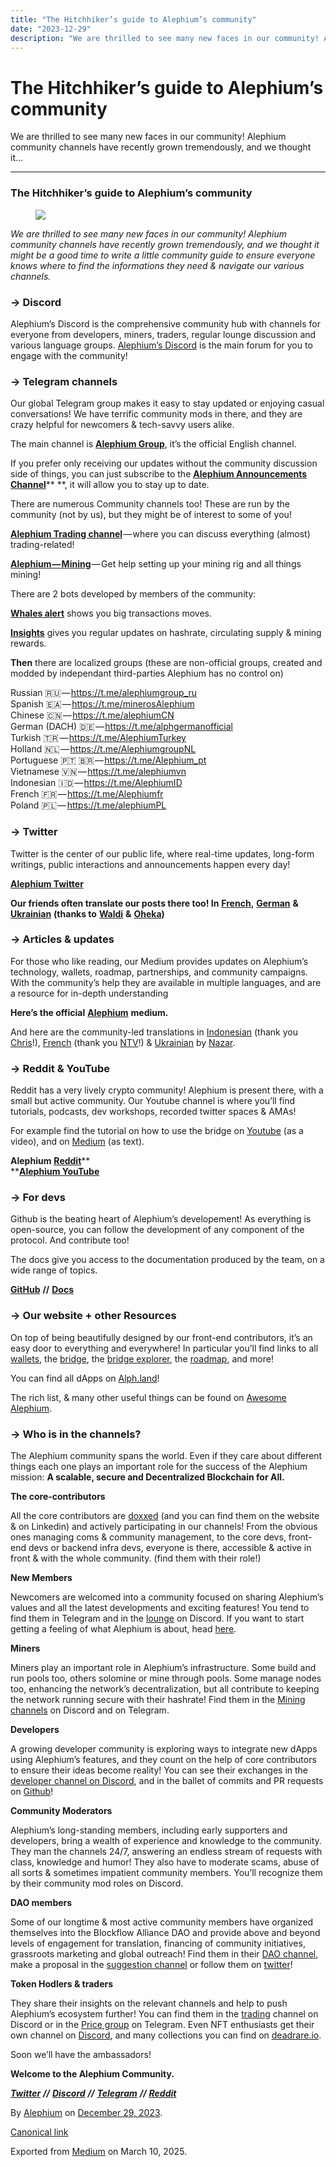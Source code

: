 ```yaml
---
title: "The Hitchhiker’s guide to Alephium’s community"
date: "2023-12-29"
description: "We are thrilled to see many new faces in our community! Alephium community channels have recently grown tremendously, and we thought it…"
---
```


<div>

# The Hitchhiker’s guide to Alephium’s community

</div>

<div class="section p-summary" field="subtitle">

We are thrilled to see many new faces in our community! Alephium community channels have recently grown tremendously, and we thought it…

</div>

<div class="section e-content" field="body">

<div id="8fb2" class="section section section--body section--first section--last">

<div class="section-divider">

------------------------------------------------------------------------

</div>

<div class="section-content">

<div class="section-inner sectionLayout--insetColumn">

### **The Hitchhiker’s guide to Alephium’s community**

<figure id="8059" class="graf graf--figure graf-after--h3">
<img src="https://cdn-images-1.medium.com/max/800/1*MqcZ1gKS9oteaTudgo_dug.png" class="graf-image" data-image-id="1*MqcZ1gKS9oteaTudgo_dug.png" data-width="1920" data-height="1080" data-is-featured="true" />
</figure>

*We are thrilled to see many new faces in our community! Alephium community channels have recently grown tremendously, and we thought it might be a good time to write a little community guide to ensure everyone knows where to find the informations they need & navigate our various channels.*

### → Discord

Alephium’s Discord is the comprehensive community hub with channels for everyone from developers, miners, traders, regular lounge discussion and various language groups. <a href="http://www.alephium.org/discord" class="markup--anchor markup--p-anchor" data-href="http://www.alephium.org/discord" rel="noopener" target="_blank">Alephium’s Discord</a> is the main forum for you to engage with the community!

### → Telegram channels

Our global Telegram group makes it easy to stay updated or enjoying casual conversations! We have terrific community mods in there, and they are crazy helpful for newcomers & tech-savvy users alike.

The main channel is <a href="https://t.me/alephiumgroup" class="markup--anchor markup--p-anchor" data-href="https://t.me/alephiumgroup" rel="noopener" target="_blank"><strong>Alephium Group</strong></a>, it’s the official English channel.

If you prefer only receiving our updates without the community discussion side of things, you can just subscribe to the <a href="https://t.me/Alephium_Announcement" class="markup--anchor markup--p-anchor" data-href="https://t.me/Alephium_Announcement" rel="noopener" target="_blank"><strong>Alephium Announcements Channel</strong></a>** **, it will allow you to stay up to date.

There are numerous Community channels too! These are run by the community (not by us), but they might be of interest to some of you!

<a href="https://t.me/alephium_trading" class="markup--anchor markup--p-anchor" data-href="https://t.me/alephium_trading" rel="noopener" target="_blank"><strong>Alephium Trading channel</strong></a> — where you can discuss everything (almost) trading-related!

<a href="https://t.me/alephium_mining" class="markup--anchor markup--p-anchor" data-href="https://t.me/alephium_mining" rel="noopener" target="_blank"><strong>Alephium — Mining</strong></a> — Get help setting up your mining rig and all things mining!

There are 2 bots developed by members of the community:

<a href="https://t.me/alphwhalesalert" class="markup--anchor markup--p-anchor" data-href="https://t.me/alphwhalesalert" rel="noopener" target="_blank"><strong>Whales alert</strong></a> shows you big transactions moves.

<a href="https://t.me/alephiumin" class="markup--anchor markup--p-anchor" data-href="https://t.me/alephiumin" rel="noopener" target="_blank"><strong>Insights</strong></a> gives you regular updates on hashrate, circulating supply & mining rewards.

**Then** there are localized groups (these are non-official groups, created and modded by independant third-parties Alephium has no control on)

Russian 🇷🇺 — <a href="https://t.me/alephiumgroup_ru" class="markup--anchor markup--p-anchor" data-href="https://t.me/alephiumgroup_ru" rel="noopener noreferrer noopener noopener noopener noopener" target="_blank">https://t.me/alephiumgroup_ru</a>  
Spanish 🇪🇦 — <a href="https://t.me/minerosAlephium" class="markup--anchor markup--p-anchor" data-href="https://t.me/minerosAlephium" rel="noopener noreferrer noopener noopener noopener noopener" target="_blank">https://t.me/minerosAlephium</a>  
Chinese 🇨🇳 — <a href="https://t.me/alephiumCN" class="markup--anchor markup--p-anchor" data-href="https://t.me/alephiumCN" rel="noopener noreferrer noopener noopener noopener noopener" target="_blank">https://t.me/alephiumCN</a>  
German (DACH) 🇩🇪 — <a href="https://t.me/alphgermanofficial" class="markup--anchor markup--p-anchor" data-href="https://t.me/alphgermanofficial" rel="noopener noreferrer noopener noopener noopener noopener" target="_blank">https://t.me/alphgermanofficial</a>  
Turkish 🇹🇷 — <a href="https://t.me/AlephiumTurkey" class="markup--anchor markup--p-anchor" data-href="https://t.me/AlephiumTurkey" rel="noopener" target="_blank">https://t.me/AlephiumTurkey</a>  
Holland 🇳🇱 — <a href="https://t.me/AlephiumgroupNL" class="markup--anchor markup--p-anchor" data-href="https://t.me/AlephiumgroupNL" rel="noopener noreferrer noopener noopener noopener noopener" target="_blank">https://t.me/AlephiumgroupNL</a>  
Portuguese 🇵🇹 🇧🇷 — <a href="https://t.me/Alephium_pt" class="markup--anchor markup--p-anchor" data-href="https://t.me/Alephium_pt" rel="noopener noreferrer noopener noopener noopener noopener" target="_blank">https://t.me/Alephium_pt</a>  
Vietnamese 🇻🇳 — <a href="https://t.me/alephiumvn" class="markup--anchor markup--p-anchor" data-href="https://t.me/alephiumvn" rel="noopener noreferrer noopener noopener noopener noopener" target="_blank">https://t.me/alephiumvn</a>  
Indonesian 🇮🇩 — <a href="https://t.me/AlephiumID" class="markup--anchor markup--p-anchor" data-href="https://t.me/AlephiumID" rel="noopener noreferrer noopener noopener noopener noopener" target="_blank">https://t.me/AlephiumID</a>  
French 🇫🇷 — <a href="https://t.me/Alephiumfr" class="markup--anchor markup--p-anchor" data-href="https://t.me/Alephiumfr" rel="nofollow noopener noopener noopener" target="_blank">https://t.me/Alephiumfr</a>  
Poland 🇵🇱 — <a href="https://t.me/alephiumPL" class="markup--anchor markup--p-anchor" data-href="https://t.me/alephiumPL" rel="nofollow noopener" target="_blank">https://t.me/alephiumPL</a>

### → Twitter

Twitter is the center of our public life, where real-time updates, long-form writings, public interactions and announcements happen every day!

<a href="https://twitter.com/nymproject" class="markup--anchor markup--p-anchor" data-href="https://twitter.com/nymproject" rel="noopener" target="_blank"><strong>Alephium Twitter</strong></a>

**Our friends often translate our posts there too! In** <a href="https://twitter.com/Alephiumfr" class="markup--anchor markup--p-anchor" data-href="https://twitter.com/Alephiumfr" rel="noopener" target="_blank"><strong>French</strong></a>**,** <a href="https://twitter.com/Alephiumde" class="markup--anchor markup--p-anchor" data-href="https://twitter.com/Alephiumde" rel="noopener" target="_blank"><strong>German</strong></a> **&** <a href="https://twitter.com/Alephiumua" class="markup--anchor markup--p-anchor" data-href="https://twitter.com/Alephiumua" rel="noopener" target="_blank"><strong>Ukrainian</strong></a> **(thanks to** <a href="https://medium.com/@alephium/community-highlight-6-waldi-zkit-beats-37af1f6df3b8?source=your_stories_page-------------------------------------" class="markup--anchor markup--p-anchor" data-href="https://medium.com/@alephium/community-highlight-6-waldi-zkit-beats-37af1f6df3b8?source=your_stories_page-------------------------------------" target="_blank"><strong>Waldi</strong></a> **&** <a href="https://medium.com/@alephium/community-highlight-7-oheka-13d8b4ae025e?source=your_stories_page-------------------------------------" class="markup--anchor markup--p-anchor" data-href="https://medium.com/@alephium/community-highlight-7-oheka-13d8b4ae025e?source=your_stories_page-------------------------------------" target="_blank"><strong>Oheka</strong></a>**)**

### → Articles & updates

For those who like reading, our Medium provides updates on Alephium’s technology, wallets, roadmap, partnerships, and community campaigns. With the community’s help they are available in multiple languages, and are a resource for in-depth understanding

**Here’s the official** <a href="https://medium.com/@alephium" class="markup--anchor markup--p-anchor" data-href="https://medium.com/@alephium" target="_blank"><strong>Alephium</strong></a> **medium.**

And here are the community-led translations in <a href="https://medium.com/@Alph-Indonesia" class="markup--anchor markup--p-anchor" data-href="https://medium.com/@Alph-Indonesia" target="_blank">Indonesian</a> (thank you <a href="https://medium.com/@alephium/community-highlight-15-yulius-aka-chris45-036ae41a8037" class="markup--anchor markup--p-anchor" data-href="https://medium.com/@alephium/community-highlight-15-yulius-aka-chris45-036ae41a8037" target="_blank">Chris</a>!), <a href="https://medium.com/alephiumfr" class="markup--anchor markup--p-anchor" data-href="https://medium.com/alephiumfr" target="_blank">French</a> (thank you <a href="https://medium.com/@alephium/builders-highlight-4-no-trust-verify-9ea495ca826f" class="markup--anchor markup--p-anchor" data-href="https://medium.com/@alephium/builders-highlight-4-no-trust-verify-9ea495ca826f" target="_blank">NTV</a>!) & <a href="https://discord.com/channels/747741246667227157/747998352842686545/1190685377321771078" class="markup--anchor markup--p-anchor" data-href="https://discord.com/channels/747741246667227157/747998352842686545/1190685377321771078" rel="noopener" target="_blank">Ukrainian</a> by <a href="https://twitter.com/ustyianskyi" class="markup--anchor markup--p-anchor" data-href="https://twitter.com/ustyianskyi" rel="noopener" target="_blank">Nazar</a>.

### → Reddit & YouTube

Reddit has a very lively crypto community! Alephium is present there, with a small but active community. Our Youtube channel is where you’ll find tutorials, podcasts, dev workshops, recorded twitter spaces & AMAs!

For example find the tutorial on how to use the bridge on <a href="https://www.youtube.com/watch?v=xoYVzbwBAjg" class="markup--anchor markup--p-anchor" data-href="https://www.youtube.com/watch?v=xoYVzbwBAjg" rel="noopener" target="_blank">Youtube</a> (as a video), and on <a href="https://medium.com/@alephium/alephiumalephium-bridge-the-tutorial-28e7b92b339a?source=user_profile---------7----------------------------" class="markup--anchor markup--p-anchor" data-href="https://medium.com/@alephium/alephiumalephium-bridge-the-tutorial-28e7b92b339a?source=user_profile---------7----------------------------" target="_blank">Medium</a> (as text).

**Alephium** <a href="https://www.reddit.com/r/Alephium/" class="markup--anchor markup--p-anchor" data-href="https://www.reddit.com/r/Alephium/" rel="noopener" target="_blank"><strong>Reddit</strong></a>**  
**<a href="https://www.youtube.com/@alephium" class="markup--anchor markup--p-anchor" data-href="https://www.youtube.com/@alephium" rel="noopener" target="_blank"><strong>Alephium YouTube</strong></a>

### → For devs

Github is the beating heart of Alephium’s developement! As everything is open-source, you can follow the development of any component of the protocol. And contribute too!

The docs give you access to the documentation produced by the team, on a wide range of topics.

<a href="https://github.com/alephium" class="markup--anchor markup--p-anchor" data-href="https://github.com/alephium" rel="noopener" target="_blank"><strong>GitHub</strong></a> **//** <a href="https://docs.alephium.org" class="markup--anchor markup--p-anchor" data-href="https://docs.alephium.org" rel="noopener" target="_blank"><strong>Docs</strong></a>

### → Our website + other Resources

On top of being beautifully designed by our front-end contributors, it’s an easy door to everything and everywhere! In particular you’ll find links to all <a href="https://alephium.org/#wallets" class="markup--anchor markup--p-anchor" data-href="https://alephium.org/#wallets" rel="noopener" target="_blank">wallets</a>, the <a href="https://bridge.alephium.org/" class="markup--anchor markup--p-anchor" data-href="https://bridge.alephium.org/" rel="noopener" target="_blank">bridge</a>, the <a href="https://explorer.bridge.alephium.org/" class="markup--anchor markup--p-anchor" data-href="https://explorer.bridge.alephium.org/" rel="noopener" target="_blank">bridge explorer</a>, the <a href="https://alephium.org/#next" class="markup--anchor markup--p-anchor" data-href="https://alephium.org/#next" rel="noopener" target="_blank">roadmap</a>, and more!

You can find all dApps on <a href="http://Alph.land" class="markup--anchor markup--p-anchor" data-href="http://Alph.land" rel="noopener" target="_blank">Alph.land</a>!

The rich list, & many other useful things can be found on <a href="https://github.com/alephium/awesome-alephium" class="markup--anchor markup--p-anchor" data-href="https://github.com/alephium/awesome-alephium" rel="noopener" target="_blank">Awesome Alephium</a>.

### → Who is in the channels?

The Alephium community spans the world. Even if they care about different things each one plays an important role for the success of the Alephium mission: **A scalable, secure and Decentralized Blockchain for All.**

**The core-contributors**

All the core contributors are <a href="https://medium.com/@alephium/alephium-contributors-f35eeaeaf0a0" class="markup--anchor markup--p-anchor" data-href="https://medium.com/@alephium/alephium-contributors-f35eeaeaf0a0" target="_blank">doxxed</a> (and you can find them on the website & on Linkedin) and actively participating in our channels! From the obvious ones managing coms & community management, to the core devs, front-end devs or backend infra devs, everyone is there, accessible & active in front & with the whole community. (find them with their role!)

**New Members**

Newcomers are welcomed into a community focused on sharing Alephium’s values and all the latest developments and exciting features! You tend to find them in Telegram and in the <a href="https://discord.com/channels/747741246667227157/747998352842686545" class="markup--anchor markup--p-anchor" data-href="https://discord.com/channels/747741246667227157/747998352842686545" rel="noopener" target="_blank">lounge</a> on Discord. If you want to start getting a feeling of what Alephium is about, head <a href="https://x.com/alephium/status/1726249933374959943?s=20" class="markup--anchor markup--p-anchor" data-href="https://x.com/alephium/status/1726249933374959943?s=20" rel="noopener" target="_blank">here</a>.

**Miners**

Miners play an important role in Alephium’s infrastructure. Some build and run pools too, others solomine or mine through pools. Some manage nodes too, enhancing the network’s decentralization, but all contribute to keeping the network running secure with their hashrate! Find them in the <a href="https://discord.com/channels/747741246667227157/887695304453939210" class="markup--anchor markup--p-anchor" data-href="https://discord.com/channels/747741246667227157/887695304453939210" rel="noopener" target="_blank">Mining channels</a> on Discord and on Telegram.

**Developers**

A growing developer community is exploring ways to integrate new dApps using Alephium’s features, and they count on the help of core contributors to ensure their ideas become reality! You can see their exchanges in the <a href="https://discord.com/channels/747741246667227157/948144672402972682" class="markup--anchor markup--p-anchor" data-href="https://discord.com/channels/747741246667227157/948144672402972682" rel="noopener" target="_blank">developer channel on Discord</a>, and in the ballet of commits and PR requests on <a href="https://github.com/orgs/alephium/repositories" class="markup--anchor markup--p-anchor" data-href="https://github.com/orgs/alephium/repositories" rel="noopener" target="_blank">Github</a>!

**Community Moderators**

Alephium’s long-standing members, including early supporters and developers, bring a wealth of experience and knowledge to the community. They man the channels 24/7, answering an endless stream of requests with class, knowledge and humor! They also have to moderate scams, abuse of all sorts & sometimes impatient community members. You’ll recognize them by their community mod roles on Discord.

**DAO members**

Some of our longtime & most active community members have organized themselves into the Blockflow Alliance DAO and provide above and beyond levels of engagement for translation, financing of community initiatives, grassroots marketing and global outreach! Find them in their <a href="https://discord.com/channels/747741246667227157/1156214551939919962" class="markup--anchor markup--p-anchor" data-href="https://discord.com/channels/747741246667227157/1156214551939919962" rel="noopener" target="_blank">DAO channel</a>, make a proposal in the <a href="https://discord.com/channels/747741246667227157/1156240220530938017" class="markup--anchor markup--p-anchor" data-href="https://discord.com/channels/747741246667227157/1156240220530938017" rel="noopener" target="_blank">suggestion channel</a> or follow them on <a href="https://twitter.com/Blockflow_DAO" class="markup--anchor markup--p-anchor" data-href="https://twitter.com/Blockflow_DAO" rel="noopener" target="_blank">twitter</a>!

**Token Hodlers & traders**

They share their insights on the relevant channels and help to push Alephium’s ecosystem further! You can find them in the <a href="https://discord.com/channels/747741246667227157/928953661818826752" class="markup--anchor markup--p-anchor" data-href="https://discord.com/channels/747741246667227157/928953661818826752" rel="noopener" target="_blank">trading</a> channel on Discord or in the <a href="https://t.me/alephium_trading" class="markup--anchor markup--p-anchor" data-href="https://t.me/alephium_trading" rel="noopener" target="_blank">Price group</a> on Telegram. Even NFT enthusiasts get their own channel on <a href="https://discord.com/channels/747741246667227157/1169958660320022569" class="markup--anchor markup--p-anchor" data-href="https://discord.com/channels/747741246667227157/1169958660320022569" rel="noopener" target="_blank">Discord</a>, and many collections you can find on <a href="http://deadrare.io" class="markup--anchor markup--p-anchor" data-href="http://deadrare.io" rel="noopener" target="_blank">deadrare.io</a>.

Soon we’ll have the ambassadors!

**Welcome to the Alephium Community.**

<a href="https://twitter.com/alephium" class="markup--anchor markup--p-anchor" data-href="https://twitter.com/alephium" rel="noopener" target="_blank"><strong><em>Twitter</em></strong></a> ***//*** <a href="http://alephium.org/discord" class="markup--anchor markup--p-anchor" data-href="http://alephium.org/discord" rel="noopener" target="_blank"><strong><em>Discord</em></strong></a> ***//*** <a href="https://t.me/alephiumgroup" class="markup--anchor markup--p-anchor" data-href="https://t.me/alephiumgroup" rel="noopener" target="_blank"><strong><em>Telegram</em></strong></a> ***//*** <a href="https://www.reddit.com/r/Alephium/" class="markup--anchor markup--p-anchor" data-href="https://www.reddit.com/r/Alephium/" rel="noopener" target="_blank"><strong><em>Reddit</em></strong></a>

</div>

</div>

</div>

</div>

By <a href="https://medium.com/@alephium" class="p-author h-card">Alephium</a> on [December 29, 2023](https://medium.com/p/3e5d2dc41ca8).

<a href="https://medium.com/@alephium/the-hitchikers-guide-to-alephium-s-community-3e5d2dc41ca8" class="p-canonical">Canonical link</a>

Exported from [Medium](https://medium.com) on March 10, 2025.

